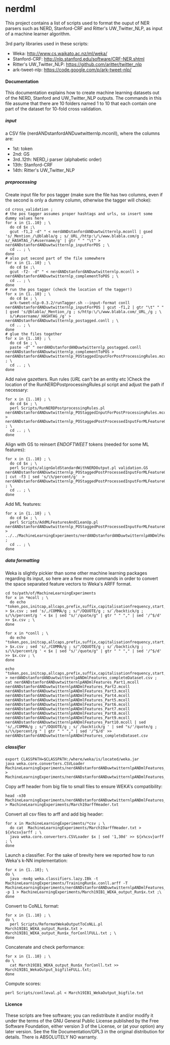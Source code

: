 nerdml
======

This project contains a list of scripts used to format the ouput of NER parsers such as 
NERD, Stanford-CRF and Ritter's UW_Twitter_NLP, as input of a machine learner algorithm.

3rd party libraries used in these scripts:
- Weka: http://www.cs.waikato.ac.nz/ml/weka/
- Stanford-CRF: http://nlp.stanford.edu/software/CRF-NER.shtml
- Ritter's UW_Twitter_NLP: https://github.com/aritter/twitter_nlp
- ark-tweet-nlp: https://code.google.com/p/ark-tweet-nlp/

#### Documentation
This documentation explains how to create machine learning datasets out of the NERD, Stanford and UW_Twitter_NLP outputs. 
The commands in this file assume that there are 10 folders named 1 to 10 that each contain one part of the dataset for 10-fold cross validation.
    
##### input
a CSV file (nerdANDstanfordANDuwtwitternlp.mconll), where the columns are: 
- 1st:       token
- 2nd:       GS
- 3rd..12th: NERD_i parser (alphabetic order)
- 13th:      Stanford-CRF
- 14th:      Ritter's UW_Twitter_NLP

##### preprocessing
Create input file for pos tagger (make sure the file has two columns, even if the second is only a dummy column, otherwise the tagger will choke):   

    cd cross_validation ;
    # the pos tagger assumes proper hashtags and urls, so insert some dummy values here
    for x in {1..10} ; \
      do cd $x ;\ 
      gcut -f1,2 -d" " < nerdANDstanfordANDuwtwitternlp.mconll | gsed 's/_Mention_/\@blabla/g ; s/_URL_/http:\/\/www.blabla.com/g ; s/_HASHTAG_/\#username/g' | gtr " " "\t" > nerdANDstanfordANDuwtwitternlp_inputForPOS ; \
      cd .. ; \
    done
    # also put second part of the file somewhere 
    for x in {1..10} ; \ 
      do cd $x ;\
      gcut -f2- -d" " < nerdANDstanfordANDuwtwitternlp.mconll > nerdANDstanfordANDuwtwitternlp_complementToPOS ; \
      cd .. ; \
    done
    # run the pos tagger (check the location of the tagger!)
    for x in {1..10} ; \
      do cd $x ; \
      ark-tweet-nlp-0.3.2/runTagger.sh --input-format conll nerdANDstanfordANDuwtwitternlp_inputForPOS | gcut -f1,2 | gtr "\t" " " | gsed 's/@blabla/_Mention_/g ; s/http:\/\/www.blabla.com/_URL_/g ; \
      s/\#username/_HASHTAG_/g' > nerdANDstanfordANDuwtwitternlp_postagged.conll ; \
      cd .. ; \
    done
    # glue the files together 
    for x in {1..10} ; \
      do cd $x ; \
      paste -d" " nerdANDstanfordANDuwtwitternlp_postagged.conll nerdANDstanfordANDuwtwitternlp_complementToPOS > nerdANDstanfordANDuwtwitternlp_POStaggedInputForPostProcessingRules.mcoll ; \
      cd .. ; \
    done 


Add naive gazetters. Run rules (_URL_ can't be an entity etc )Check the location of the RunNERDPostprocessingRules.pl script and adjust the path if necessary:  

    for x in {1..10} ; \
      do cd $x ; \
      perl Scripts/RunNERDPostprocessingRules.pl nerdANDstanfordANDuwtwitternlp_POStaggedInputForPostProcessingRules.mcoll > nerdANDstanfordANDuwtwitternlp_POStaggedPostProcessedInputForMLFeatureGeneration.mcoll ; \
      cd .. ; \
    done
    

Align with GS to reinsert _ENDOFTWEET_ tokens (needed for some ML features):

    for x in {1..10} ; \
      do cd $x ; \
      perl Scripts/alignGoldStandardWithNERDOutput.pl validation.GS nerdANDstanfordANDuwtwitternlp_POStaggedPostProcessedInputForMLFeatureGeneration.mcoll | cut -f3 | sed 's/\%/percent/g'  > nerdANDstanfordANDuwtwitternlp_POStaggedPostProcessedInputForMLFeatureGeneration_aligned.mcoll ; \
      cd .. ; \
    done  


Add ML features:

    for x in {1..10} ; \
      do cd $x ; \
      perl Scripts/AddMLFeaturesAndCLeanUp.pl nerdANDstanfordANDuwtwitternlp_POStaggedPostProcessedInputForMLFeatureGeneration_aligned.mcoll > ../../MachineLearningExperiments/nerdANDstanfordANDuwtwitternlpANDmlFeatures_Part$x.mcoll ; 
      cd .. ; \
    done 

##### data formatting

Weka is slightly pickier than some other machine learning packages regarding its input, so here are a few more commands in order to convert the space separated feature vectors to Weka's ARFF format. 

    cd to/path/of/MachineLearningExperiments
    for x in *mcoll ; \
      do echo "token,pos,initcap,allcaps,prefix,suffix,capitalisationfrequency,start,end,alchemy,spotlight,extractiv,lupedia,opencalais,saplo,textrazor,wikimeta,yahoo,zemanta,stanford,ritter,class" > $x.csv ; sed 's/,/COMMA/g ; s/"/DQUOTE/g ; s/`/backtick/g ; s/\%/percent/g ' < $x | sed "s/'/quote/g" | gtr " " "," | sed '/^$/d' >> $x.csv ; \
    done

    for x in *conll ; \
      do echo "token,pos,initcap,allcaps,prefix,suffix,capitalisationfrequency,start,end,alchemy,spotlight,extractiv,lupedia,opencalais,saplo,textrazor,wikimeta,yahoo,zemanta,stanford,ritter,class" > $x.csv ; sed 's/,/COMMA/g ; s/"/DQUOTE/g ; s/`/backtick/g ; s/\%/percent/g ' < $x | sed "s/'/quote/g" | gtr " " "," | sed '/^$/d' >> $x.csv ; \
    done 

    echo "token,pos,initcap,allcaps,prefix,suffix,capitalisationfrequency,start,end,alchemy,spotlight,extractiv,lupedia,opencalais,saplo,textrazor,wikimeta,yahoo,zemanta,stanford,ritter,class" > nerdANDstanfordANDuwtwitternlpANDmlFeatures_completeDataset.csv ; 
    cat nerdANDstanfordANDuwtwitternlpANDmlFeatures_Part1.mcoll nerdANDstanfordANDuwtwitternlpANDmlFeatures_Part2.mcoll nerdANDstanfordANDuwtwitternlpANDmlFeatures_Part3.mcoll nerdANDstanfordANDuwtwitternlpANDmlFeatures_Part4.mcoll nerdANDstanfordANDuwtwitternlpANDmlFeatures_Part5.mcoll nerdANDstanfordANDuwtwitternlpANDmlFeatures_Part6.mcoll nerdANDstanfordANDuwtwitternlpANDmlFeatures_Part7.mcoll nerdANDstanfordANDuwtwitternlpANDmlFeatures_Part8.mcoll nerdANDstanfordANDuwtwitternlpANDmlFeatures_Part9.mcoll nerdANDstanfordANDuwtwitternlpANDmlFeatures_Part10.mcoll | sed 's/,/COMMA/g ; s/"/DQUOTE/g ; s/`/backtick/g ' | sed "s/'/quote/g ; s/\%/percent/g " | gtr " " "," | sed '/^$/d' >> nerdANDstanfordANDuwtwitternlpANDmlFeatures_completeDataset.csv

##### classifier

    export CLASSPATH=$CLASSPATH:/where/weka/is/located/weka.jar
    java weka.core.converters.CSVLoader MachineLearningExperiments/nerdANDstanfordANDuwtwitternlpANDmlFeatures_completeDataset.csv > MachineLearningExperiments/nerdANDstanfordANDuwtwitternlpANDmlFeatures_completeDataset.arff


Copy arff header from big file to small files to ensure WEKA's compatibility:

    head -n30 MachineLearningExperiments/nerdANDstanfordANDuwtwitternlpANDmlFeatures_completeDataset.arff > MachineLearningExperiments/March19arffHeader.txt


Convert all csv files to arff and add big header:

    for x in MachineLearningExperiments/*csv ; \
      do cat  MachineLearningExperiments/March19arffHeader.txt > ${x%csv}arff ; \
      java weka.core.converters.CSVLoader $x | sed '1,30d' >> ${x%csv}arff ; \
    done 


Launch a classifier. For the sake of brevity here we reported how to run Weka's k-NN implementation:

    for x in {1..10}; \
    do \
      java -mx4g weka.classifiers.lazy.IBk -t MachineLearningExperiments/TrainingRun$x.conll.arff -T MachineLearningExperiments/nerdANDstanfordANDuwtwitternlpANDmlFeatures_Part$x.mcoll.arff -p 1 > MachineLearningExperiments/March19IB1_WEKA_output_Run$x.txt ;\
    done


Convert to CoNLL format:

    for x in {1..10} ; \
    do \
      perl Scripts/ReformatWekaOutputToCoNLL.pl March19IB1_WEKA_output_Run$x.txt > March19IB1_WEKA_output_Run$x_forConllFULL.txt ; \
    done 


Concatenate and check performance:
    
    for x in {1..10} ; \
    do \ 
      cat March19IB1_WEKA_output_Run$x_forConll.txt >> March19IB1_WekaOutput_bigfileFULL.txt;
    done

Compute scores:

    perl Scripts/conlleval.pl < March19IB1_WekaOutput_bigfile.txt 

#### Licence
These scripts are free software; you can redistribute it and/or modify it
under the terms of the GNU General Public License published by
the Free Software Foundation, either version 3 of the License, or (at 
your option) any later version. See the file Documentation/GPL3 in the
original distribution for details. There is ABSOLUTELY NO warranty. 
